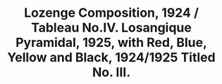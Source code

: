 ---
ee_id_thing: '2232'
site: '1'
type: '2'
inv_num: 2011-126
add_credit:
url: 2011-126-lozenge-composition
title: Lozenge Composition, 1924 / Tableau No.IV. Losangique Pyramidal, 1925, with
  Red, Blue, Yellow and Black, 1924/1925 Titled No. III.
year: '2011'
display_year: '2011'
medium: Lithograph on paper
dims: 280mm x 215mm
pitch: "​Page ripped from Mondrain book,... flipped. :)"
ps:
live_url:
youtube:
https://github.com/coryarcangel/alu:
imgs: lozenge-2011-176-digital-database-ih.jpg
subheading:
download:
commission: Studio Voltaire
related:
layout: things-i-made
---